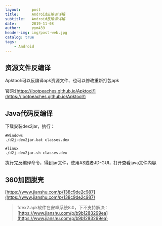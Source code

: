 ```yaml
---
layout:     post
title:      Android反编译详解
subtitle:   Android反编译详解
date:       2019-11-08
author:     yym439
header-img: img/post-web.jpg
catalog: true
tags:
    - Android
---
```


## 资源文件反编译

Apktool:可以反编译apk资源文件、也可以修改重新打包apk

官网:[https://ibotpeaches.github.io/Apktool/](https://ibotpeaches.github.io/Apktool/)


## Java代码反编译

下载安装dex2jar，执行：

```
#Windows
./d2j-dex2jar.bat classes.dex

#linux
./d2j-dex2jar.sh classes.dex
```

执行完反编译命令，得到jar文件，使用AS或者JD-GUI，打开查看java文件内容.


## 360加固脱壳

[https://www.jianshu.com/p/138c9de2c987](https://www.jianshu.com/p/138c9de2c987)

> fdex2.apk软件在安卓系统8.0，下不支持解决：
[https://www.jianshu.com/p/b9b1283299ea](https://www.jianshu.com/p/b9b1283299ea)
